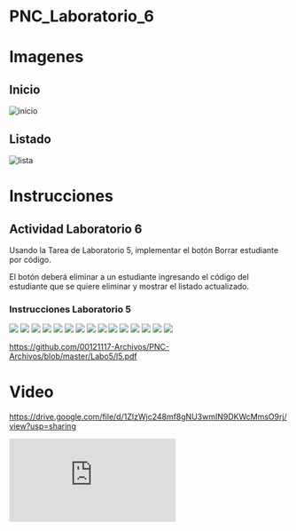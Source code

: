 # PNC_Laboratorio_6

# Imagenes 
## Inicio
  ![inicio](https://github.com/00121117-Archivos/PNC-Archivos/blob/master/Labo6/inicio.png)
## Listado
  ![lista](https://github.com/00121117-Archivos/PNC-Archivos/blob/master/Labo6/lista.png)

# Instrucciones
## Actividad Laboratorio 6
Usando la Tarea de Laboratorio 5, implementar el botón Borrar estudiante por código. 


El botón deberá eliminar a un estudiante ingresando el código del estudiante que se quiere eliminar y mostrar el listado actualizado.
### Instrucciones Laboratorio 5
![](https://github.com/00121117-Archivos/PNC-Archivos/blob/master/Labo6/5-01.jpg)
![](https://github.com/00121117-Archivos/PNC-Archivos/blob/master/Labo6/5-02.jpg)
![](https://github.com/00121117-Archivos/PNC-Archivos/blob/master/Labo6/5-03.jpg)
![](https://github.com/00121117-Archivos/PNC-Archivos/blob/master/Labo6/5-04.jpg)
![](https://github.com/00121117-Archivos/PNC-Archivos/blob/master/Labo6/5-05.jpg)
![](https://github.com/00121117-Archivos/PNC-Archivos/blob/master/Labo6/5-06.jpg)
![](https://github.com/00121117-Archivos/PNC-Archivos/blob/master/Labo6/5-07.jpg)
![](https://github.com/00121117-Archivos/PNC-Archivos/blob/master/Labo6/5-08.jpg)
![](https://github.com/00121117-Archivos/PNC-Archivos/blob/master/Labo6/5-09.jpg)
![](https://github.com/00121117-Archivos/PNC-Archivos/blob/master/Labo6/5-10.jpg)
![](https://github.com/00121117-Archivos/PNC-Archivos/blob/master/Labo6/5-11.jpg)
![](https://github.com/00121117-Archivos/PNC-Archivos/blob/master/Labo6/5-12.jpg)
![](https://github.com/00121117-Archivos/PNC-Archivos/blob/master/Labo6/5-13.jpg)
![](https://github.com/00121117-Archivos/PNC-Archivos/blob/master/Labo6/5-14.jpg)
![](https://github.com/00121117-Archivos/PNC-Archivos/blob/master/Labo6/5-15.jpg)


https://github.com/00121117-Archivos/PNC-Archivos/blob/master/Labo5/l5.pdf





# Video
https://drive.google.com/file/d/1ZIzWjc248mf8gNU3wmIN9DKWcMmsO9rj/view?usp=sharing


  ![pdf](https://github.com/00121117-Archivos/PNC-Archivos/blob/master/Labo5/l5.pdf)
